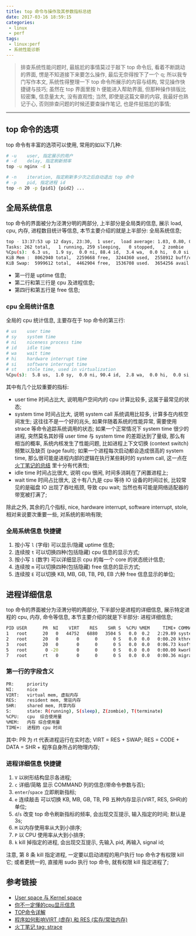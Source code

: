 ```yaml
---
title: top 命令与操作及其参数指标总结
date: 2017-03-16 18:59:15
categories:
 - linux
 - perf
tags:
 - linux:perf
 - 系统性能诊断
---
```


> 排查系统性能问题时, 最尴尬的事情莫过于敲下 top 命令后, 看着不断跳动的界面, 愣是不知道接下来要怎么操作, 最后无奈得按下了一个 q;
所以我专门写作本文, 系统性得整理一下 top 命令所展示的内容与结构, 常见操作快捷键与技巧; 虽然在 top 界面里按 h 便能进入帮助界面, 但那种操作排版比较密集, 信息量太大, 没有直观性;
当然, 即使是这篇文章的内容, 我最好也熟记于心, 否则排查问题的时候还要查操作笔记, 也是件挺尴尬的事情;

<!--more-->

------

## **top 命令的选项**
top 命令有丰富的选项可以使用, 常用的如以下几种:
``` bash
# -u    user, 指定展示的用户
# -d    delay, 指定刷新频率
top -u nginx -d 1

# -n    iteration, 指定刷新多少次之后自动退出 top 命令
# -p    pid, 指定进程 id
top -n 20 -p {pid1} {pid2} ...
```

## **全局系统信息**
top 命令的界面被分为泾渭分明的两部分, 上半部分是全局类的信息, 展示 load, cpu, 内存, 进程数目统计等信息, 本节主要介绍的就是上半部分: 全局系统信息;
``` bash
top - 13:37:53 up 12 days, 23:30,  1 user,  load average: 1.03, 0.80, 0.74
Tasks: 262 total,   1 running, 259 sleeping,   0 stopped,   2 zombie
%Cpu(s):  6.3 us,  1.9 sy,  0.0 ni, 88.4 id,  3.4 wa,  0.0 hi,  0.0 si,  0.0 st
KiB Mem :  8062940 total,  2259668 free,  3244360 used,  2558912 buff/cache
KiB Swap:  5999612 total,  4462904 free,  1536708 used.  3654256 avail Mem
```
* 第一行是 uptime 信息;
* 第二行和第三行是 cpu 及进程信息;
* 第四行和第五行是 free 信息;

### **cpu 全局统计信息**
全局的 cpu 统计信息, 主要存在于 top 命令的第三行:
``` bash
# us    user time
# sy    system time
# ni    niceness process time
# id    idle time
# wa    wait time
# hi    hardware interrupt time
# si    software interrupt time
# st    stole time, used in virtualization
%Cpu(s):  5.8 us,  1.0 sy,  0.0 ni, 90.4 id,  2.8 wa,  0.0 hi,  0.0 si,  0.0 st
```
其中有几个比较重要的指标:

* user time 时间占比大, 说明用户空间内的 cpu 计算比较多, 这属于最常见的状态;
* system time 时间占比大, 说明 system call 系统调用比较多, 计算多在内核空间发生;
这往往不是一个好的兆头, 如果伴随着系统的性能异常, 需要使用 strace 等命令追踪系统调用的状态;
如果一个正常情况下 system time 很少的进程, 突然莫名其妙得 user time 与 system time 的差距达到了量级, 那么有相当的概率, 系统内核发生了性能问题, 比如进程上下文切换 (context switch) 频繁以及缺页 (page fault);
如果一个进程每次启动都会造成很高的 system time, 那么很可能是进程内部的逻辑在执行某些耗时的 system call, 这一点在 [火丁笔记的总结](https://huoding.com/tag/strace) 里十分有代表性;
* idle time 时间占比很大, 说明 cpu 很闲, 时间多消耗在了闲置进程上;
* wait time 时间占比很大, 这十有八九是 cpu 等待 IO 设备的时间过长, 比较常见的是磁盘 IO 出现了吞吐瓶颈, 导致 cpu wait; 当然也有可能是网络适配器的带宽被打满了;

除此之外, 其余的几个指标, nice, hardware interrupt, software interrupt, stole, 相对来说要次重要一些, 对系统的影响有限;

### **全局系统信息 快捷键**

1. 按小写 `l` (字母) 可以显示/隐藏 uptime 信息;
2. 连续按 `t` 可以切换四种(包括隐藏) cpu 信息的显示方式;
3. 按小写 `1` (数字) 可以详细显示 cpu 的每一个 core 的状态统计信息;
4. 连续按 `m` 可以切换四种(包括隐藏) free 信息的显示方式;
5. 连续按 `E` 可以切换 KB, MB, GB, TB, PB, EB 六种 free 信息显示的单位;

## **进程详细信息**
top 命令的界面被分为泾渭分明的两部分, 下半部分是进程的详细信息, 展示特定进程的 cpu, 内存, 命令等信息, 本节主要介绍的就是下半部分: 进程详细信息;
``` bash
PID USER      PR  NI    VIRT    RES    SHR S  %CPU %MEM     TIME+ COMMAND
1   root      20   0   44752   6880   3504 S   0.0  0.2   2:29.89 systemd
2   root      20   0       0      0      0 S   0.0  0.0   0:00.20 kthreadd
3   root      20   0       0      0      0 S   0.0  0.0   0:06.73 ksoftirqd/0
5   root       0 -20       0      0      0 S   0.0  0.0   0:00.00 kworker/0:0H
7   root      rt   0       0      0      0 S   0.0  0.0   0:00.36 migration/0
```
### **第一行的字段含义**
``` bash
PR:     priority
NI:     nice
VIRT:   virtual mem, 虚拟内存
RES:    resident mem, 常驻内存
SHR:    shared mem, 共享内存
S:      state: R(running), S(sleep), Z(zombie), T(terminate)
%CPU:   cpu  综合使用量
%MEM:   内存 综合使用量
TIME+:  进程的 cpu 时间
```
其中:
PR 为 rt 代表进程运行在实时态;
VIRT = RES + SWAP;
RES = CODE + DATA = SHR + 程序自身所占的物理内存;

### **进程详细信息 快捷键**
1. `V` 以树形结构显示各进程;
2. `c` 详细/简略 显示 COMMAND 列的信息(带命令参数与否);
3. `enter`/`space`  立即刷新指标;
4. `e`  连续敲击 可以切换 KB, MB, GB, TB, PB 五种内存显示(VIRT, RES, SHR)的单位;
5. `d`/`s`  改变 top 命令刷新指标的频率, 会出现交互提示, 输入指定的时间; 默认是 3s;
6. `M` 以内存使用率从大到小排序;
7. `P` 以 CPU 使用率从大到小排序;
8. `k` kill 掉指定的进程, 会出现交互提示, 先输入 pid, 再输入 signal id;

注意, 第 8 条 kill 指定进程, 一定要以启动进程的用户执行 top 命令才有权限 kill 它; 或者更统一的, 直接用 sudo 执行 top 命令, 就有权限 kill 指定进程了;

## **参考链接**
- [User space 与 Kernel space](http://www.ruanyifeng.com/blog/2016/12/user_space_vs_kernel_space.html)
- [你不一定懂的cpu显示信息](https://www.cnblogs.com/yjf512/p/3383915.html)
- [TOP命令详解](http://www.cnblogs.com/qiwenhui/articles/4262044.html)
- [程序如何影响VIRT (虚存) 和 RES (实存/常驻内存)](http://blog.csdn.net/rebirthme/article/details/50402107)
- [火丁笔记 tag: strace](https://huoding.com/tag/strace)

